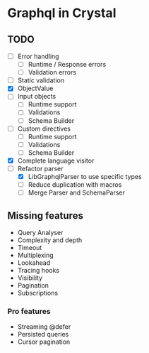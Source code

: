 # Graphql in Crystal

## TODO

- [ ] Error handling
  - [ ] Runtime / Response errors
  - [ ] Validation errors
- [ ] Static validation
- [x] ObjectValue
- [ ] Input objects
  - [ ] Runtime support
  - [ ] Validations
  - [ ] Schema Builder
- [ ] Custom directives
  - [ ] Runtime support
  - [ ] Validations
  - [ ] Schema Builder
- [x] Complete language visitor
- [ ] Refactor parser
  - [x] LibGraphqlParser to use specific types
  - [ ] Reduce duplication with macros
  - [ ] Merge Parser and SchemaParser

## Missing features

- Query Analyser
- Complexity and depth
- Timeout
- Multiplexing
- Lookahead
- Tracing hooks
- Visibility
- Pagination
- Subscriptions

### Pro features

- Streaming @defer
- Persisted queries
- Cursor pagination
